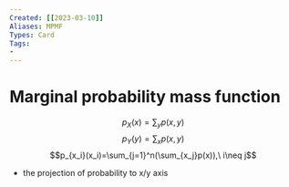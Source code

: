```yaml
---
Created: [[2023-03-10]]
Aliases: MPMF
Types: Card
Tags: 
- 
---
```

# Marginal probability mass function
$$p_X(x)=\sum_yp(x, y)$$
$$p_Y(y)=\sum_xp(x, y)$$
$$p_{x_i}(x_i)=\sum_{j=1}^n(\sum_{x_j}p(x)),\ i\neq j$$
- the projection of probability to x/y axis